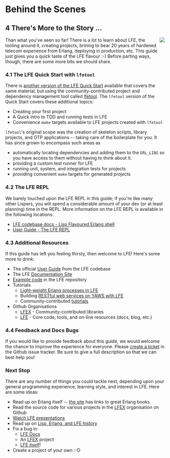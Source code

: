 # Behind the Scenes


## 4 There's More to the Story ...
<img src="https://raw.github.com/lfe/docs/master/images/doubles.jpg"
     style="float: right; padding-left: 1em;">

Than what you've seen so far! There is a lot to learn about LFE, the tooling
around it, creating projects, brining to bear 20 years of hardened telecom
experience from Erlang, deploying in production, etc. This guide just gives you
a quick taste of the LFE flavour :-) Before parting ways, though, there are
some more bits we should share.


### 4.1 The LFE Quick Start with ``lfetool``

There is [another version of the LFE Quick Start](http://lfe.gitbooks.io/lfetool-quick-start/content/) available that covers the same material, but using the community-contributed project and dependency management tool called [lfetool](https://github.com/lfe/lfetool/). The ``lfetool`` version of the Quick Start covers these additional topics:
 * Creating your first project
 * A Quick intro to TDD and running tests in LFE
 * Convenience ``make`` targets available to LFE projects created with ``lfetool``

``lfetool``'s original scope was the creation of skeleton scripts, library projects, and OTP applications -- taking care of the boilerplate for you. It has since grown to encompass such areas as
 * automatically locating dependencies and adding them to the ``ERL_LIBS`` so you have access to them without having to think about it. 
 * providing a custom test runner for LFE
 * running unit, system, and integration tests for projects
 * providing convenient ``make`` targets for generated projects


### 4.2 The LFE REPL

We barely touched upon the LFE REPL in this guide; if you're like many other Lispers, you will spend a considerable amount of your dev (or at least planning) time in the REPL. More information on the LFE REPL is available in the following locations:

* <a href="https://github.com/rvirding/lfe/blob/develop/doc/lfe_shell.txt">LFE codebase docs - Lisp Flavoured Erlang shell</a>
* <a href="http://docs.lfe.io/user-guide/intro/2.html">User Guide - The LFE REPL</a>


### 4.3 Additional Resources

If this guide has left you feeling thirsty, then welcome to LFE! Here's some more to drink:

* The official <a href="https://github.com/rvirding/lfe/blob/develop/doc/user_guide.txt">User Guide</a> from the LFE codebase
* The LFE <a href="http://docs.lfe.io/">Documentation Site<a/>
* [Example code](https://github.com/rvirding/lfe/tree/develop/examples) in the LFE repository
* Tutorials
  * <a href="http://docs.lfe.io/tutorials/processes/1.html">Light-weight Erlang processes in LFE</a>
  * Building <a href="https://github.com/lfe/yaws-rest-starter">RESTful web services on YAWS with LFE</a>
  * Community-contributed [tutorials](http://blog.lfe.io/categories.html#tutorials-ref)
* Github Organisations
  * [LFEX](https://github.com/lfex) - Community-contributed libraries
  * [LFE](https://github.com/lfe) - Core code, tools, and on-line resources (docs, blog, etc.)


### 4.4 Feedback and Docs Bugs

If you would like to provide feedback about this guide, we would welcome the chance to improve the experience for everyone. Please
<a href="https://github.com/lfe/docs/issues">create a ticket</a> in the Github issue tracker. Be
sure to give a full description so that we can best help you!


### Next Stop

There are any number of things you could tackle next, depending upon your general programming experience, learning style, and interest in LFE. Here are some ideas:

* Read up on Erlang itself -- [the site](http://erlang.org/) has links to great Erlang books
* Read the source code for various projects in the [LFEX](https://github.com/lfex) organisation on Github
* [Watch LFE presentations](http://docs.lfe.io/presentations.html)
* Read up on [Lisp, Erlang, and LFE history](http://docs.lfe.io/history.html)
* Fix a bug in:
  * [LFE Docs](https://github.com/lfe/docs/issues)
  * An [LFEX](https://github.com/lfex) project
  * [LFE itself](https://github.com/rvirding/lfe/)!
* Create a project of your own :-D
